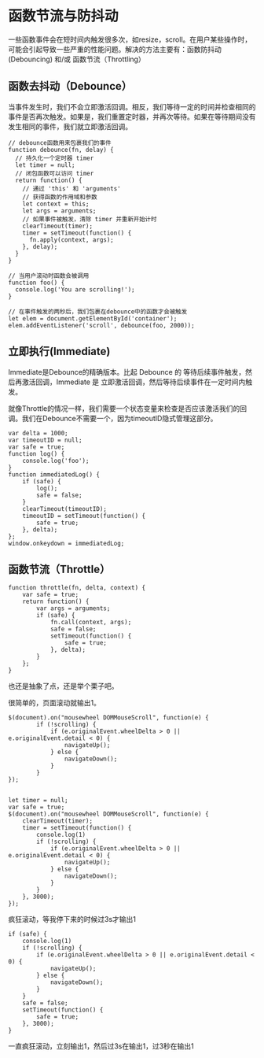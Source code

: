 # 函数节流与防抖动

一些函数事件会在短时间内触发很多次，如resize，scroll。在用户某些操作时，可能会引起导致一些严重的性能问题。解决的方法主要有：函数防抖动(Debouncing) 和/或 函数节流（Throttling）

## 函数去抖动（Debounce）

当事件发生时，我们不会立即激活回调。相反，我们等待一定的时间并检查相同的事件是否再次触发。如果是，我们重置定时器，并再次等待。如果在等待期间没有发生相同的事件，我们就立即激活回调。

    // debounce函数用来包裹我们的事件
    function debounce(fn, delay) {
      // 持久化一个定时器 timer
      let timer = null;
      // 闭包函数可以访问 timer
      return function() {
        // 通过 'this' 和 'arguments'
        // 获得函数的作用域和参数
        let context = this;
        let args = arguments;
        // 如果事件被触发，清除 timer 并重新开始计时
        clearTimeout(timer);
        timer = setTimeout(function() {
          fn.apply(context, args);
        }, delay);
      }
    }

    // 当用户滚动时函数会被调用
    function foo() {
      console.log('You are scrolling!');
    }
     
    // 在事件触发的两秒后，我们包裹在debounce中的函数才会被触发
    let elem = document.getElementById('container');
    elem.addEventListener('scroll', debounce(foo, 2000));



## 立即执行(Immediate)

Immediate是Debounce的精确版本。比起 Debounce 的 等待后续事件触发，然后再激活回调，Immediate 是 立即激活回调，然后等待后续事件在一定时间内触发。

就像Throttle的情况一样，我们需要一个状态变量来检查是否应该激活我们的回调。我们在Debounce不需要一个，因为timeoutID隐式管理这部分。

    var delta = 1000;
    var timeoutID = null;
    var safe = true;
    function log() {
        console.log('foo');
    }
    function immediatedLog() {
        if (safe) {
            log();
            safe = false;
        }
        clearTimeout(timeoutID);
        timeoutID = setTimeout(function() {
            safe = true;
        }, delta);
    };
    window.onkeydown = immediatedLog;


## 函数节流（Throttle）

    function throttle(fn, delta, context) {
        var safe = true;
        return function() {
            var args = arguments;
            if (safe) {
                fn.call(context, args);
                safe = false;
                setTimeout(function() {
                    safe = true;
                }, delta);
            }
        };
    }

也还是抽象了点，还是举个栗子吧。

很简单的，页面滚动就输出1。

    $(document).on("mousewheel DOMMouseScroll", function(e) {
            if (!scrolling) {
                if (e.originalEvent.wheelDelta > 0 || e.originalEvent.detail < 0) {
                    navigateUp();
                } else {
                    navigateDown();
                }
            }
    });


    let timer = null;
    var safe = true;
    $(document).on("mousewheel DOMMouseScroll", function(e) {
        clearTimeout(timer);
        timer = setTimeout(function() {
            console.log(1)
            if (!scrolling) {
                if (e.originalEvent.wheelDelta > 0 || e.originalEvent.detail < 0) {
                    navigateUp();
                } else {
                    navigateDown();
                }
            }
        }, 3000);
    });

疯狂滚动，等我停下来的时候过3s才输出1

    if (safe) {
        console.log(1)
        if (!scrolling) {
            if (e.originalEvent.wheelDelta > 0 || e.originalEvent.detail < 0) {
                navigateUp();
            } else {
                navigateDown();
            }
        }
        safe = false;
        setTimeout(function() {
            safe = true;
        }, 3000);
    }

一直疯狂滚动，立刻输出1，然后过3s在输出1，过3秒在输出1